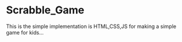 # Scrabble_Game

This is the simple implementation is HTML,CSS,JS for making a simple game for kids...
